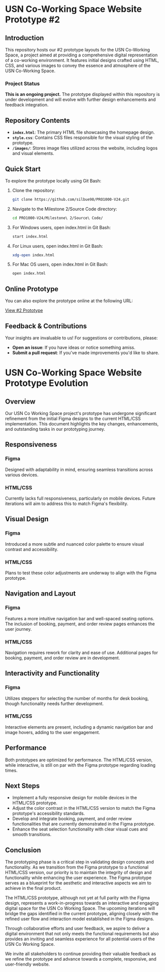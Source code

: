 # USN Co-Working Space Website Prototype #2

## Introduction
This repository hosts our #2 prototype layouts for the USN Co-Working Space, a project aimed at providing a comprehensive digital representation of a co-working environment. It features initial designs crafted using HTML, CSS, and various images to convey the essence and atmosphere of the USN Co-Working Space.

### Project Status
**This is an ongoing project.** The prototype displayed within this repository is under development and will evolve with further design enhancements and feedback integration.

## Repository Contents
- **`index.html`**: The primary HTML file showcasing the homepage design.
- **`style.css`**: Contains CSS files responsible for the visual styling of the prototype.
- **`/images/`**: Stores image files utilized across the website, including logos and visual elements.

## Quick Start
To explore the prototype locally using Git Bash:
1. Clone the repository:
      ```bash
      git clone https://github.com/silbue98/PRO1000-V24.git
      
2. Navigate to the Milestone 2/Source Code directory:
      ```bash
     cd PRO1000-V24/Milestone\ 2/Source\ Code/
 
3. For Windows users, open index.html in Git Bash:
     ```bash
    start index.html
     
4. For Linux users, open index.html in Git Bash:
     ```bash
   xdg-open index.html

5. For Mac OS users, open index.html in Git Bash:
      ```bash
      open index.html

## Online Prototype

You can also explore the prototype online at the following URL:

[View #2 Prototype](https://dubium.no/utkast/)


## Feedback & Contributions

Your insights are invaluable to us! For suggestions or contributions, please:

- **Open an issue**: If you have ideas or notice something amiss.
- **Submit a pull request**: If you've made improvements you'd like to share.


# USN Co-Working Space Website Prototype Evolution

## Overview

Our USN Co Working Space project's prototype has undergone significant refinement from the initial Figma designs to the current HTML/CSS implementation. This document highlights the key changes, enhancements, and outstanding tasks in our prototyping journey.

## Responsiveness

### Figma
Designed with adaptability in mind, ensuring seamless transitions across various devices.

### HTML/CSS
Currently lacks full responsiveness, particularly on mobile devices. Future iterations will aim to address this to match Figma's flexibility.

## Visual Design

### Figma
Introduced a more subtle and nuanced color palette to ensure visual contrast and accessibility.

### HTML/CSS
Plans to test these color adjustments are underway to align with the Figma prototype.

## Navigation and Layout

### Figma
Features a more intuitive navigation bar and well-spaced seating options. The inclusion of booking, payment, and order review pages enhances the user journey.

### HTML/CSS
Navigation requires rework for clarity and ease of use. Additional pages for booking, payment, and order review are in development.

## Interactivity and Functionality

### Figma
Utilizes steppers for selecting the number of months for desk booking, though functionality needs further development.

### HTML/CSS
Interactive elements are present, including a dynamic navigation bar and image hovers, adding to the user engagement.

## Performance

Both prototypes are optimized for performance. The HTML/CSS version, while interactive, is still on par with the Figma prototype regarding loading times.

## Next Steps

- Implement a fully responsive design for mobile devices in the HTML/CSS prototype.
- Adjust the color contrast in the HTML/CSS version to match the Figma prototype's accessibility standards.
- Develop and integrate booking, payment, and order review functionalities that are currently demonstrated in the Figma prototype.
- Enhance the seat selection functionality with clear visual cues and smooth transitions.

## Conclusion

The prototyping phase is a critical step in validating design concepts and functionality. As we transition from the Figma prototype to a functional HTML/CSS version, our priority is to maintain the integrity of design and functionality while enhancing the user experience. The Figma prototype serves as a blueprint for the aesthetic and interactive aspects we aim to achieve in the final product.

The HTML/CSS prototype, although not yet at full parity with the Figma design, represents a work-in-progress towards an interactive and engaging digital space for the USN Co Working Space. The upcoming iterations will bridge the gaps identified in the current prototype, aligning closely with the refined user flow and interaction model established in the Figma designs.

Through collaborative efforts and user feedback, we aspire to deliver a digital environment that not only meets the functional requirements but also provides an inviting and seamless experience for all potential users of the USN Co Working Space.

We invite all stakeholders to continue providing their valuable feedback as we refine the prototype and advance towards a complete, responsive, and user-friendly website.


